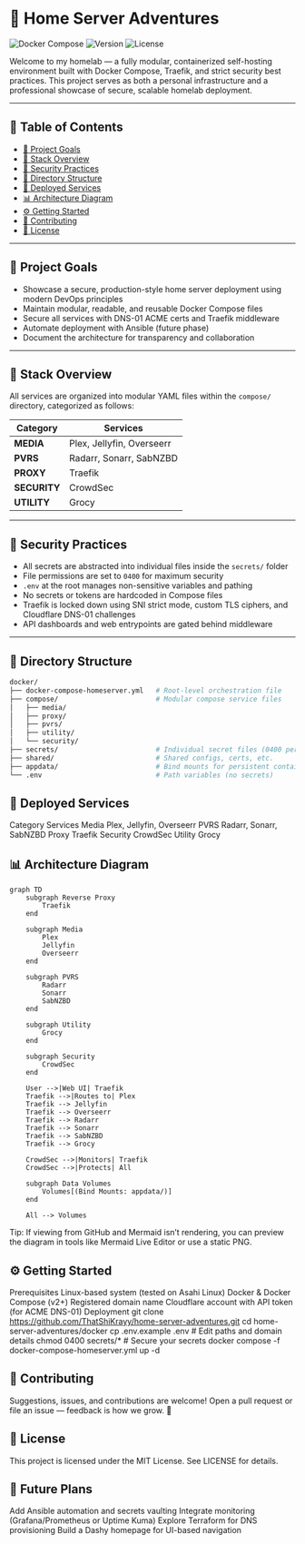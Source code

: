 # 🧠 Home Server Adventures

![Docker Compose](https://img.shields.io/badge/built%20with-Docker%20Compose-blue)
![Version](https://img.shields.io/badge/version-1.0-green)
![License](https://img.shields.io/github/license/ThatShiKrayy/home-server-adventures)

Welcome to my homelab — a fully modular, containerized self-hosting environment built with Docker Compose, Traefik, and strict security best practices. This project serves as both a personal infrastructure and a professional showcase of secure, scalable homelab deployment.

---

## 📑 Table of Contents
- [🎯 Project Goals](#-project-goals)
- [🧱 Stack Overview](#-stack-overview)
- [🔐 Security Practices](#-security-practices)
- [📁 Directory Structure](#-directory-structure)
- [🚀 Deployed Services](#-deployed-services)
- [📊 Architecture Diagram](#-architecture-diagram)
- [⚙️ Getting Started](#️-getting-started)
- [🤝 Contributing](#-contributing)
- [📄 License](#-license)

---

## 🎯 Project Goals

- Showcase a secure, production-style home server deployment using modern DevOps principles
- Maintain modular, readable, and reusable Docker Compose files
- Secure all services with DNS-01 ACME certs and Traefik middleware
- Automate deployment with Ansible (future phase)
- Document the architecture for transparency and collaboration

---

## 🧱 Stack Overview

All services are organized into modular YAML files within the `compose/` directory, categorized as follows:

| Category | Services |
|----------|----------|
| **MEDIA** | Plex, Jellyfin, Overseerr |
| **PVRS**  | Radarr, Sonarr, SabNZBD |
| **PROXY** | Traefik |
| **SECURITY** | CrowdSec |
| **UTILITY** | Grocy |

---

## 🔐 Security Practices

- All secrets are abstracted into individual files inside the `secrets/` folder
- File permissions are set to `0400` for maximum security
- `.env` at the root manages non-sensitive variables and pathing
- No secrets or tokens are hardcoded in Compose files
- Traefik is locked down using SNI strict mode, custom TLS ciphers, and Cloudflare DNS-01 challenges
- API dashboards and web entrypoints are gated behind middleware

---

## 📁 Directory Structure

```bash
docker/
├── docker-compose-homeserver.yml   # Root-level orchestration file
├── compose/                        # Modular compose service files
│   ├── media/
│   ├── proxy/
│   ├── pvrs/
│   ├── utility/
│   └── security/
├── secrets/                        # Individual secret files (0400 permissions)
├── shared/                         # Shared configs, certs, etc.
├── appdata/                        # Bind mounts for persistent container data
└── .env                            # Path variables (no secrets)
```

## 🚀 Deployed Services


Category	Services
Media	Plex, Jellyfin, Overseerr
PVRS	Radarr, Sonarr, SabNZBD
Proxy	Traefik
Security	CrowdSec
Utility	Grocy

## 📊 Architecture Diagram

```
graph TD
    subgraph Reverse Proxy
        Traefik
    end

    subgraph Media
        Plex
        Jellyfin
        Overseerr
    end

    subgraph PVRS
        Radarr
        Sonarr
        SabNZBD
    end

    subgraph Utility
        Grocy
    end

    subgraph Security
        CrowdSec
    end

    User -->|Web UI| Traefik
    Traefik -->|Routes to| Plex
    Traefik --> Jellyfin
    Traefik --> Overseerr
    Traefik --> Radarr
    Traefik --> Sonarr
    Traefik --> SabNZBD
    Traefik --> Grocy

    CrowdSec -->|Monitors| Traefik
    CrowdSec -->|Protects| All

    subgraph Data Volumes
        Volumes[(Bind Mounts: appdata/)]
    end

    All --> Volumes
```    
Tip: If viewing from GitHub and Mermaid isn’t rendering, you can preview the diagram in tools like Mermaid Live Editor or use a static PNG.

## ⚙️ Getting Started

Prerequisites
Linux-based system (tested on Asahi Linux)
Docker & Docker Compose (v2+)
Registered domain name
Cloudflare account with API token (for ACME DNS-01)
Deployment
git clone https://github.com/ThatShiKrayy/home-server-adventures.git
cd home-server-adventures/docker
cp .env.example .env       # Edit paths and domain details
chmod 0400 secrets/*       # Secure your secrets
docker compose -f docker-compose-homeserver.yml up -d

## 🤝 Contributing

Suggestions, issues, and contributions are welcome! Open a pull request or file an issue — feedback is how we grow. 🚀

## 📄 License

This project is licensed under the MIT License. See LICENSE for details.

## 🔭 Future Plans

Add Ansible automation and secrets vaulting
Integrate monitoring (Grafana/Prometheus or Uptime Kuma)
Explore Terraform for DNS provisioning
Build a Dashy homepage for UI-based navigation
